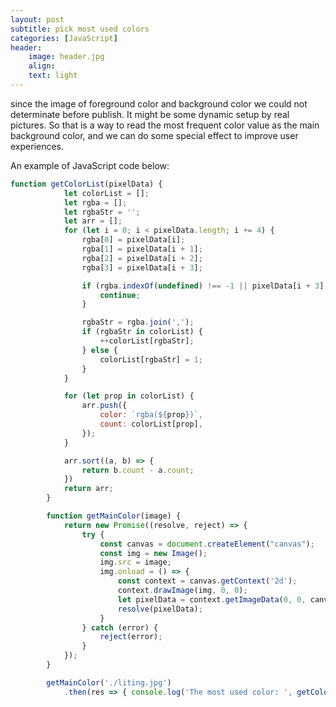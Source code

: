 ```yaml
---
layout: post
subtitle: pick most used colors
categories: [JavaScript]
header:
    image: header.jpg
    align:
    text: light
---
```


since the image of foreground color and background color we could not determinate before publish. It might be some dynamic setup by real pictures. So that is a way to read the most frequent color value as the main background color, and we can do some special effect to improve user experiences.

An example of JavaScript code below:

```javascript
function getColorList(pixelData) {
            let colorList = [];
            let rgba = [];
            let rgbaStr = '';
            let arr = [];
            for (let i = 0; i < pixelData.length; i += 4) {
                rgba[0] = pixelData[i];
                rgba[1] = pixelData[i + 1];
                rgba[2] = pixelData[i + 2];
                rgba[3] = pixelData[i + 3];

                if (rgba.indexOf(undefined) !== -1 || pixelData[i + 3] === 0) {
                    continue;
                }

                rgbaStr = rgba.join(',');
                if (rgbaStr in colorList) {
                    ++colorList[rgbaStr];
                } else {
                    colorList[rgbaStr] = 1;
                }
            }

            for (let prop in colorList) {
                arr.push({
                    color: `rgba(${prop})`,
                    count: colorList[prop],
                });
            }

            arr.sort((a, b) => {
                return b.count - a.count;
            })
            return arr;
        }

        function getMainColor(image) {
            return new Promise((resolve, reject) => {
                try {
                    const canvas = document.createElement("canvas");
                    const img = new Image();
                    img.src = image;
                    img.onload = () => {
                        const context = canvas.getContext('2d');
                        context.drawImage(img, 0, 0);
                        let pixelData = context.getImageData(0, 0, canvas.width, canvas.height).data;
                        resolve(pixelData);
                    }
                } catch (error) {
                    reject(error);
                }
            });
        }

        getMainColor('./liting.jpg')
            .then(res => { console.log('The most used color: ', getColorList(res)[0]) })

```


